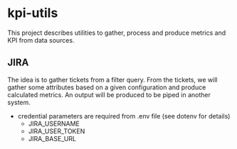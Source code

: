 # kpi-utils

This project describes utilities to gather, process and produce metrics and KPI from data sources.

## JIRA

The idea is to gather tickets from a filter query. From the tickets, we will gather some attributes based on a given configuration and produce calculated metrics. An output will be produced to be piped in another system. 

* credential parameters are required from .env file (see dotenv for details)
    * JIRA_USERNAME 
    * JIRA_USER_TOKEN
    * JIRA_BASE_URL 


